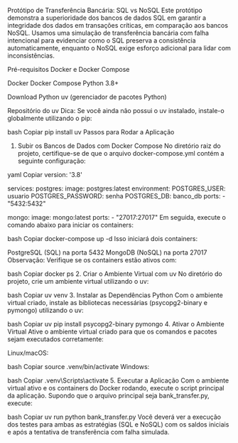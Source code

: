 Protótipo de Transferência Bancária: SQL vs NoSQL
Este protótipo demonstra a superioridade dos bancos de dados SQL em garantir a integridade dos dados em transações críticas, em comparação aos bancos NoSQL. Usamos uma simulação de transferência bancária com falha intencional para evidenciar como o SQL preserva a consistência automaticamente, enquanto o NoSQL exige esforço adicional para lidar com inconsistências.

Pré-requisitos
Docker e Docker Compose

Docker
Docker Compose
Python 3.8+

Download Python
uv (gerenciador de pacotes Python)

Repositório do uv
Dica: Se você ainda não possui o uv instalado, instale-o globalmente utilizando o pip:

bash
Copiar
pip install uv
Passos para Rodar a Aplicação
1. Subir os Bancos de Dados com Docker Compose
No diretório raiz do projeto, certifique-se de que o arquivo docker-compose.yml contém a seguinte configuração:

yaml
Copiar
version: '3.8'

services:
  postgres:
    image: postgres:latest
    environment:
      POSTGRES_USER: usuario
      POSTGRES_PASSWORD: senha
      POSTGRES_DB: banco_db
    ports:
      - "5432:5432"

  mongo:
    image: mongo:latest
    ports:
      - "27017:27017"
Em seguida, execute o comando abaixo para iniciar os containers:

bash
Copiar
docker-compose up -d
Isso iniciará dois containers:

PostgreSQL (SQL) na porta 5432
MongoDB (NoSQL) na porta 27017
Observação: Verifique se os containers estão ativos com:

bash
Copiar
docker ps
2. Criar o Ambiente Virtual com uv
No diretório do projeto, crie um ambiente virtual utilizando o uv:

bash
Copiar
uv venv
3. Instalar as Dependências Python
Com o ambiente virtual criado, instale as bibliotecas necessárias (psycopg2-binary e pymongo) utilizando o uv:

bash
Copiar
uv pip install psycopg2-binary pymongo
4. Ativar o Ambiente Virtual
Ative o ambiente virtual criado para que os comandos e pacotes sejam executados corretamente:

Linux/macOS:

bash
Copiar
source .venv/bin/activate
Windows:

bash
Copiar
.venv\Scripts\activate
5. Executar a Aplicação
Com o ambiente virtual ativo e os containers do Docker rodando, execute o script principal da aplicação. Supondo que o arquivo principal seja bank_transfer.py, execute:

bash
Copiar
uv run python bank_transfer.py
Você deverá ver a execução dos testes para ambas as estratégias (SQL e NoSQL) com os saldos iniciais e após a tentativa de transferência com falha simulada.

